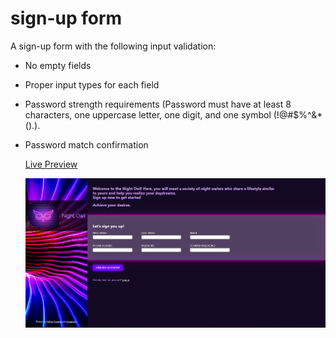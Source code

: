# sign-up form

A sign-up form with the following input validation:
- No empty fields
- Proper input types for each field
- Password strength requirements (Password must have at least 8 characters, one uppercase letter, one digit, and one symbol (!@#$%^&*().).
- Password match confirmation

  [Live Preview](https://faahm.github.io/sign-up-form/)

  ![alt text](https://github.com/Faahm/sign-up-form/blob/main/sample.png "Sample Preview")
